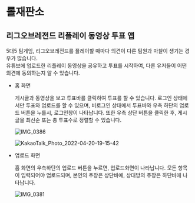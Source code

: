 # 롤재판소
## 리그오브레전드 리플레이 동영상 투표 앱
5대5 팀게임, 리그오브레전드를 플레이할 때마다 의견이 다른 팀원과 마찰이 생기는 경우가 많습니다.  
유튜브에 업로드한 리플레이 동영상을 공유하고 투표를 시작하여, 다른 유저들이 어떤 의견에 동의하는지 알 수 있습니다.
- 홈 화면  
  
  게시글과 동영상을 보고 투표바를 클릭하여 투표를 할 수 있습니다.
  로그인 상태에서만 투표와 업로드를 할 수 있으며, 비로그인 상태에서 투표바와 우측 하단의 업로드 버튼을 누를시, 로그인창이 나타납니다. 또한 우측 상단 버튼을 클릭한 후, 게시글을 최신순 또는 총 투표수로
  정렬할 수 있습니다.  
  
  ![IMG_0386](https://user-images.githubusercontent.com/37011809/164213888-471e9178-b758-4ffa-a631-c24dafce9478.PNG)  
  
  ![KakaoTalk_Photo_2022-04-20-19-15-42](https://user-images.githubusercontent.com/37011809/164207563-97ef8748-cc7a-4802-8634-c9338904fdbf.png)  
  
- 업로드 화면  
  
  홈 화면의 우측하단의 업로드 버튼을 누르면, 업로드화면이 나타납니다. 모든 항목이 입력되어야 업로드되며, 본인의 주장은 상단바에, 상대방의 주장은 하단바에 나타납니다.  
    
  ![IMG_0381](https://user-images.githubusercontent.com/37011809/164207423-a2de53c7-a372-4ea0-8abe-79cc4e750129.PNG)  
